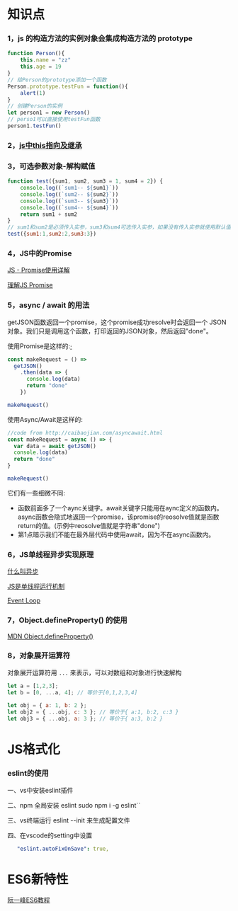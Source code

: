 # 知识点

### 1，js 的构造方法的实例对象会集成构造方法的 prototype

```javascript
function Person(){
    this.name = "zz"
    this.age = 19
}
// 给Person的prototype添加一个函数
Person.prototype.testFun = function(){
    alert(1)
}
// 创建Person的实例
let person1 = new Person()
// perso1可以直接使用testFun函数
person1.testFun()
```

### 2，[js中this指向及继承](https://juejin.im/post/5cfd9d30f265da1b94213d28)

### 3，可选参数对象-解构赋值

```js
function test({sum1, sum2, sum3 = 1, sum4 = 2}) {
    console.log((`sum1-- ${sum1}`))
    console.log((`sum2-- ${sum2}`))
    console.log((`sum3-- ${sum3}`))
    console.log((`sum4-- ${sum4}`))
    return sum1 + sum2
}
// sum1和sum2是必须传入实参，sum3和sum4可选传入实参，如果没有传入实参就使用默认值
test({sum1:1,sum2:2,sum3:3})
```

### 4，JS中的Promise

[JS - Promise使用详解](https://www.cnblogs.com/sweeeper/p/8442613.html)

[理解JS Promise](https://blog.csdn.net/qq_37860963/article/details/81539118)

### 5，async / await 的用法

getJSON函数返回一个promise，这个promise成功resolve时会返回一个 JSON 对象。我们只是调用这个函数，打印返回的JSON对象，然后返回"done"。

使用Promise是这样的:[·](http://caibaojian.com/asyncawait.html)

```js
const makeRequest = () =>
  getJSON()
    .then(data => {
      console.log(data)
      return "done"
    })

makeRequest()
```

使用Async/Await是这样的:

```js
//code from http://caibaojian.com/asyncawait.html
const makeRequest = async () => {
  var data = await getJSON()
  console.log(data)
  return "done"
}

makeRequest()
```

它们有一些细微不同:

- 函数前面多了一个aync关键字。await关键字只能用在aync定义的函数内。async函数会隐式地返回一个promise，该promise的reosolve值就是函数return的值。(示例中reosolve值就是字符串"done")
- 第1点暗示我们不能在最外层代码中使用await，因为不在async函数内。

### 6，JS单线程异步实现原理

[什么叫异步](https://blog.csdn.net/li123128/article/details/80650256)

[JS是单线程运行机制](https://www.jianshu.com/p/f478f15c1671)

[Event Loop](http://www.ruanyifeng.com/blog/2014/10/event-loop.html)

### 7，Object.defineProperty() 的使用

[MDN Object.defineProperty()]( https://developer.mozilla.org/zh-CN/docs/Web/JavaScript/Reference/Global_Objects/Object/defineProperty)

### 8，对象展开运算符

对象展开运算符用 `...` 来表示，可以对数组和对象进行快速解构

```js
let a = [1,2,3];
let b = [0, ...a, 4]; // 等价于[0,1,2,3,4]
 
let obj = { a: 1, b: 2 };
let obj2 = { ...obj, c: 3 }; // 等价于{ a:1, b:2, c:3 }
let obj3 = { ...obj, a: 3 }; // 等价于{ a:3, b:2 }
```



# JS格式化

### eslint的使用

一、vs中安装eslint插件

二、npm 全局安装 eslint   sudo npm i -g eslint``

三、vs终端运行 eslint --init 来生成配置文件

四、在vscode的setting中设置

```yaml
   "eslint.autoFixOnSave": true,
```



# ES6新特性

[阮一峰ES6教程](http://es6.ruanyifeng.com/)



